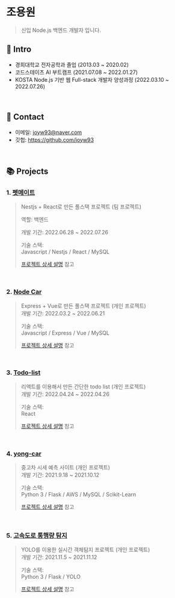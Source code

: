 # 조용원
> 신입 Node.js 백엔드 개발자 입니다.

## :pushpin: Intro
- 경희대학교 전자공학과 졸업 (2013.03 ~ 2020.02)
- 코드스테이츠 AI 부트캠프 (2021.07.08 ~ 2022.01.27)
- KOSTA Node.js 기반 웹 Full-stack 개발자 양성과정 (2022.03.10 ~ 2022.07.26)

</br>

## 📧 Contact
- 이메일: joyw93@naver.com
- 깃헙: https://github.com/joyw93

</br>

## 📚 Projects

### 1. [펫메이트](https://github.com/joyw93/pet-mate)
>Nestjs + React로 만든 풀스택 프로젝트 (팀 프로젝트)
>
>역할: 백엔드
>
>개발 기간: 2022.06.28 ~ 2022.07.26
>  
>기술 스택:  
>Javascript / Nestjs / React / MySQL
>  
>[프로젝트 상세 설명](https://github.com/joyw93/pet-mate) 참고

</br>

### 2. [Node Car](https://github.com/joyw93/cocoding)
>Express + Vue로 만든 풀스택 프로젝트 (개인 프로젝트)  
>개발 기간: 2022.03.2 ~ 2022.06.21
>  
>기술 스택:  
>Javascript / Express / Vue / MySQL
>  
>[프로젝트 상세 설명](https://github.com/joyw93/cocoding) 참고

</br>

### 3. [Todo-list](https://github.com/joyw93/react-Todolist)
>리액트를 이용해서 만든 간단한 todo list (개인 프로젝트)  
>개발 기간: 2022.04.24 ~ 2022.04.26  
>  
>기술 스택:  
>React
>  
>[프로젝트 상세 설명](https://github.com/joyw93/react-Todolist) 참고

</br>

### 4. [yong-car](https://github.com/joyw93/yongcar)
>중고차 시세 예측 사이트 (개인 프로젝트)  
>개발 기간: 2021.9.18 ~ 2021.10.12  
>  
>기술 스택:  
>Python 3 / Flask / AWS / MySQL / Scikit-Learn
>  
>[프로젝트 상세 설명](https://github.com/joyw93/yongcar) 참고

</br>

### 5. [고속도로 통행량 탐지](https://github.com/joyw93/cctv_project)
>YOLO를 이용한 실시간 객체탐지 프로젝트 (개인 프로젝트)  
>개발 기간: 2021.11.5 ~ 2021.11.12  
>  
>기술 스택:  
>Python 3 / Flask  / YOLO 
>  
>[프로젝트 상세 설명](https://github.com/joyw93/cctv_project) 참고


</br>



